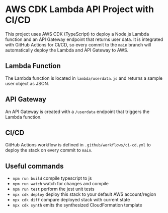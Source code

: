 
# AWS CDK Lambda API Project with CI/CD

This project uses AWS CDK (TypeScript) to deploy a Node.js Lambda function and an API Gateway endpoint that returns user data. It is integrated with GitHub Actions for CI/CD, so every commit to the `main` branch will automatically deploy the Lambda and API Gateway to AWS.

## Lambda Function
The Lambda function is located in `lambda/userdata.js` and returns a sample user object as JSON.

## API Gateway
An API Gateway is created with a `/userdata` endpoint that triggers the Lambda function.

## CI/CD
GitHub Actions workflow is defined in `.github/workflows/ci-cd.yml` to deploy the stack on every commit to `main`.

## Useful commands

* `npm run build`   compile typescript to js
* `npm run watch`   watch for changes and compile
* `npm run test`    perform the jest unit tests
* `npx cdk deploy`  deploy this stack to your default AWS account/region
* `npx cdk diff`    compare deployed stack with current state
* `npx cdk synth`   emits the synthesized CloudFormation template
